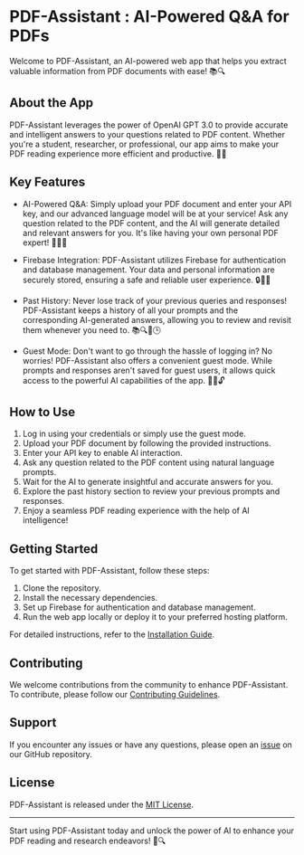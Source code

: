 # PDF-Assistant : AI-Powered Q&A for PDFs

Welcome to PDF-Assistant, an AI-powered web app that helps you extract valuable information from PDF documents with ease! 📚🔍

## About the App

PDF-Assistant leverages the power of OpenAI GPT 3.0 to provide accurate and intelligent answers to your questions related to PDF content. Whether you're a student, researcher, or professional, our app aims to make your PDF reading experience more efficient and productive. 🚀💡

## Key Features

- AI-Powered Q&A: Simply upload your PDF document and enter your API key, and our advanced language model will be at your service! Ask any question related to the PDF content, and the AI will generate detailed and relevant answers for you. It's like having your own personal PDF expert! 💭💡🤖

- Firebase Integration: PDF-Assistant utilizes Firebase for authentication and database management. Your data and personal information are securely stored, ensuring a safe and reliable user experience. 🔒🔐🚀

- Past History: Never lose track of your previous queries and responses! PDF-Assistant keeps a history of all your prompts and the corresponding AI-generated answers, allowing you to review and revisit them whenever you need to. 📚🔍📝🕒

- Guest Mode: Don't want to go through the hassle of logging in? No worries! PDF-Assistant also offers a convenient guest mode. While prompts and responses aren't saved for guest users, it allows quick access to the powerful AI capabilities of the app. 🚀👥🔓

## How to Use

1. Log in using your credentials or simply use the guest mode.
2. Upload your PDF document by following the provided instructions.
3. Enter your API key to enable AI interaction.
4. Ask any question related to the PDF content using natural language prompts.
5. Wait for the AI to generate insightful and accurate answers for you.
6. Explore the past history section to review your previous prompts and responses.
7. Enjoy a seamless PDF reading experience with the help of AI intelligence!

## Getting Started

To get started with PDF-Assistant, follow these steps:

1. Clone the repository.
2. Install the necessary dependencies.
3. Set up Firebase for authentication and database management.
4. Run the web app locally or deploy it to your preferred hosting platform.

For detailed instructions, refer to the [Installation Guide](installation-guide.md).

## Contributing

We welcome contributions from the community to enhance PDF-Assistant. To contribute, please follow our [Contributing Guidelines](contributing-guidelines.md).

## Support

If you encounter any issues or have any questions, please open an [issue](link-to-issues-page) on our GitHub repository.

## License

PDF-Assistant is released under the [MIT License](link-to-license-file).

---

Start using PDF-Assistant today and unlock the power of AI to enhance your PDF reading and research endeavors! 🎉🔍
